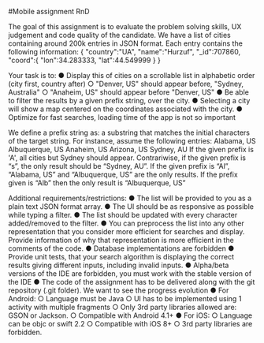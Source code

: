 #Mobile assignment RnD

The goal of this assignment is to evaluate the problem solving skills, UX judgement and code quality of the candidate.
We have a list of cities containing around 200k entries in JSON format. Each entry contains the following information:
{
     "country":"UA",
     "name":"Hurzuf",
     "_id":707860,
     "coord":{
           "lon":34.283333,
           "lat":44.549999
     }
}

Your task is to:
  ● Display this of cities on a scrollable list in alphabetic order (city first, country after)
  ○ "Denver, US" should appear before, "Sydney, Australia"
  ○ "Anaheim, US" should appear before "Denver, US"
  ● Be able to filter the results by a given prefix string, over the city.
  ● Selecting a city will show a map centered on the coordinates associated with the city.
  ● Optimize for fast searches, loading time of the app is not so important

We define a prefix string as: a substring that matches the initial characters of the target string. For instance, assume the following entries:
Alabama, US
Albuquerque, US
Anaheim, US Arizona, US Sydney, AU
If the given prefix is 'A', all cities but Sydney should appear. Contrariwise, if the given prefix is “s”, the only result should be “Sydney, AU”.
If the given prefix is “Al”, “Alabama, US” and “Albuquerque, US” are the only results.
If the prefix given is “Alb” then the only result is “Albuquerque, US”

Additional requirements/restrictions:
  ● The list will be provided to you as a plain text JSON format array.
  ● The UI should be as responsive as possible while typing a filter.
  ● The list should be updated with every character added/removed to the filter.
  ● You can preprocess the list into any other representation that you consider more efficient for searches and display. Provide information of why that representation is more efficient
  in the comments of the code.
  ● Database implementations are forbidden
  ● Provide unit tests, that your search algorithm is displaying the correct results giving different inputs, including invalid inputs.
  ● Alpha/beta versions of the IDE are forbidden, you must work with the stable version of the IDE
  ● The code of the assignment has to be delivered along with the git repository (.git folder). We want to see the progress evolution
  ● For Android:
    ○ Language must be Java
    ○ UI has to be implemented using 1 activity with multiple fragments
    ○ Only 3rd party libraries allowed are: GSON or Jackson.
    ○ Compatible with Android 4.1+
  ● For iOS:
    ○ Language can be objc or swift 2.2
    ○ Compatible with iOS 8+
    ○ 3rd party libraries are forbidden.
